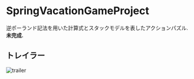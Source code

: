 # SpringVacationGameProject
逆ポーランド記法を用いた計算式とスタックモデルを表したアクションパズル.  
**未完成.**
## トレイラー
![trailer](https://fusa-f.github.io/Trailer/SpringVacation-MainScene.gif)
